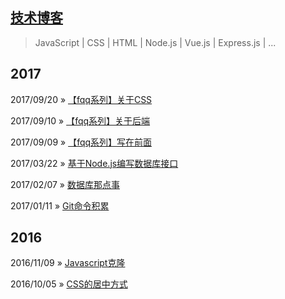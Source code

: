 ## [技术博客](https://github.com/tadashi-chen/blog)

> JavaScript | CSS | HTML | Node.js | Vue.js | Express.js | ...

## 2017

2017/09/20 » [【fqq系列】关于CSS](https://github.com/tadashi-chen/blog/issues/8)

2017/09/10 » [【fqq系列】关于后端](https://github.com/tadashi-chen/blog/issues/7)

2017/09/09 » [【fqq系列】写在前面](https://github.com/tadashi-chen/blog/issues/6)

2017/03/22 » [基于Node.js编写数据库接口](https://github.com/tadashi-chen/blog/issues/5)

2017/02/07 » [数据库那点事](https://github.com/tadashi-chen/blog/issues/4)

2017/01/11 » [Git命令积累](https://github.com/tadashi-chen/blog/issues/3)

## 2016

2016/11/09 » [Javascript克隆](https://github.com/tadashi-chen/blog/issues/2)

2016/10/05 » [CSS的居中方式](https://github.com/tadashi-chen/blog/issues/1)
